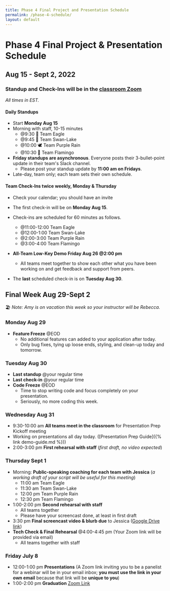 ```yaml
---
title: Phase 4 Final Project and Presentation Schedule
permalink: /phase-4-schedule/
layout: default
---
```


# Phase 4 Final Project & Presentation Schedule

## Aug 15 - Sept 2, 2022

### Standup and Check-Ins will be in the [classroom Zoom](https://us02web.zoom.us/j/88017099254?pwd=S0dXVDlNaE1wWU1uTE5mVFFDa0xoZz09)

*All times in EST.*

#### Daily Standups

- Start **Monday Aug 15**
- Morning with staff, 10-15 minutes
    - @9:30 🦅 Team Eagle
    - @9:45 🦢 Team Swan-Lake
    - @10:00 🕊 Team Purple Rain
    - @10:30 🦩 Team Flamingo
- **Friday standups are asynchronous**. Everyone posts their 3-bullet-point update in their team's Slack channel.
    - Please post your standup update by **11:00 am on Fridays**.
- Late-day, team only; each team sets their own schedule.

#### Team Check-Ins twice weekly, Monday & Thursday

- Check your calendar; you should have an invite
- The first check-in will be on **Monday Aug 15**.
- Check-ins are scheduled for 60 minutes as follows.
    - @11:00-12:00 Team Eagle
    - @12:00-1:00 Team Swan-Lake
    - @2:00-3:00 Team Purple Rain
    - @3:00-4:00 Team Flamingo

- **All-Team Low-Key Demo Friday Aug 26 @2:00 pm**
    - All teams meet together to show each other what you have been working on and get feedback and support from peers.
- The **last** scheduled check-in is on **Tuesday Aug 30**.

## Final Week Aug 29-Sept 2

🏖 *Note: Amy is on vacation this week so your instructor will be Rebecca.*

### Monday Aug 29

- **Feature Freeze** @EOD
    - No additional features can added to your application after today.
    - Only bug fixes, tying up loose ends, styling, and clean-up today and tomorrow.

### Tuesday Aug 30

- **Last standup** @your regular time
- **Last check-in** @your regular time
- **Code Freeze** @EOD
    - Time to stop writing code and focus completely on your presentation.
    - Seriously, no more coding this week.

### Wednesday Aug 31

- 9:30-10:00 am **All teams meet in the classroom** for Presentation Prep Kickoff meeting
- Working on presentations all day today. ([Presentation Prep Guide]({% link demo-guide.md %}))
- 2:00-3:00 pm **First rehearsal with staff** (*first draft, no video expected*)

### Thursday Sept 1

- Morning: **Public-speaking coaching for each team with Jessica** (*a working draft of your script will be useful for this meeting*)
    - 11:00 am Team Eagle
    - 11:30 am Team Swan-Lake
    - 12:00 pm Team Purple Rain
    - 12:30 pm Team Flamingo
- 1:00-2:00 pm **Second rehearsal with staff**
    - All teams together
    - Please have your screencast done, at least in first draft
- 3:30 pm **Final screencast video & blurb due** to Jessica  ([Google Drive link](https://drive.google.com/drive/folders/19fU4MwJvKPv_AnKQ3GyUw2A4gTm0thgE?usp=sharing))
- **Tech Check & Final Rehearsal** @4:00-4:45 pm (Your Zoom link will be provided via email)
    - All teams together with staff

### Friday July 8

- 12:00-1:00 pm **Presentations** (A Zoom link inviting you to be a panelist for a webinar will be in your email inbox; **you must use the link in your own email** because that link will be **unique to you**)
- 1:00-2:00 pm **Graduation** [Zoom Link]()
